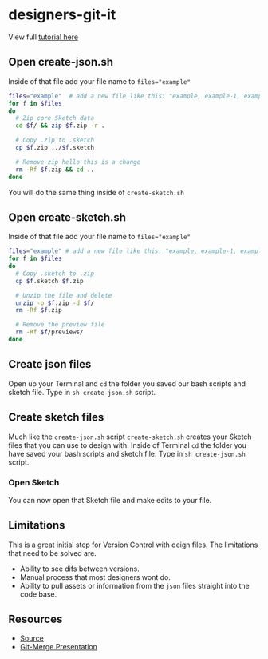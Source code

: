 # designers-git-it

View full [tutorial here](https://stphnhthwy.com/designers-git-it)

## Open create-json.sh

Inside of that file add your file name to `files="example"`
```bash
files="example"  # add a new file like this: "example, example-1, example-2"
for f in $files
do
  # Zip core Sketch data
  cd $f/ && zip $f.zip -r .

  # Copy .zip to .sketch
  cp $f.zip ../$f.sketch

  # Remove zip hello this is a change
  rm -Rf $f.zip && cd ..
done
```

You will do the same thing inside of `create-sketch.sh`

## Open create-sketch.sh
Inside of that file add your file name to `files="example"`

```bash
files="example" # add a new file like this: "example, example-1, example-2"
for f in $files
do
  # Copy .sketch to .zip
  cp $f.sketch $f.zip

  # Unzip the file and delete
  unzip -o $f.zip -d $f/
  rm -Rf $f.zip

  # Remove the preview file
  rm -Rf $f/previews/
done
```

## Create json files
Open up your Terminal and `cd` the folder you saved our bash scripts and sketch file. Type in `sh create-json.sh` script.

## Create sketch files
Much like the `create-json.sh` script `create-sketch.sh` creates your Sketch files that you can use to design with. Inside of Terminal `cd` the folder you have saved your bash scripts and sketch file. Type in `sh create-json.sh` script.

### Open Sketch
You can now open that Sketch file and make edits to your file. 

## Limitations
This is a great initial step for Version Control with deign files. The limitations that need to be solved are.

- Ability to see difs between versions.
- Manual process that most designers wont do.
- Ability to pull assets or information from the `json` files straight into the code base.

## Resources
- [Source](https://github.com/stphnhthwy/designers-git-it)
- [Git-Merge Presentation](https://www.youtube.com/watch?v=A-lNv6Szu3M)